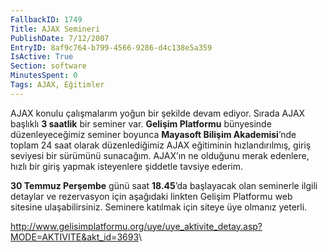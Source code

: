 ```yaml
---
FallbackID: 1749
Title: AJAX Semineri
PublishDate: 7/12/2007
EntryID: 8af9c764-b799-4566-9286-d4c138e5a359
IsActive: True
Section: software
MinutesSpent: 0
Tags: AJAX, Eğitimler
---
```

AJAX konulu çalışmalarım yoğun bir şekilde devam ediyor. Sırada AJAX
başlıklı **3 saatlik** bir seminer var. **Gelişim Platformu** bünyesinde
düzenleyeceğimiz seminer boyunca **Mayasoft Bilişim Akademisi**’nde
toplam 24 saat olarak düzenlediğimiz AJAX eğitiminin hızlandırılmış,
giriş seviyesi bir sürümünü sunacağım. AJAX’ın ne olduğunu merak
edenlere, hızlı bir giriş yapmak isteyenlere şiddetle tavsiye ederim.

**30 Temmuz Perşembe** günü saat **18.45**’da başlayacak olan seminerle
ilgili detaylar ve rezervasyon için aşağıdaki linkten Gelişim Platformu
web sitesine ulaşabilirsiniz. Seminere katılmak için siteye üye olmanız
yeterli.

<http://www.gelisimplatformu.org/uye/uye_aktivite_detay.asp?MODE=AKTIVITE&akt_id=3693>\


